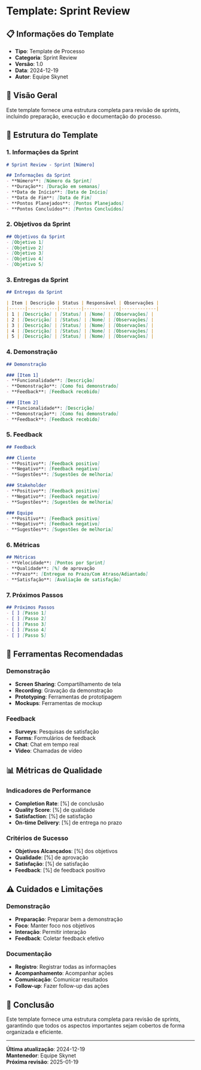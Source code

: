 # Template: Sprint Review

## 📋 **Informações do Template**
- **Tipo**: Template de Processo
- **Categoria**: Sprint Review
- **Versão**: 1.0
- **Data**: 2024-12-19
- **Autor**: Equipe Skynet

## 🎯 **Visão Geral**

Este template fornece uma estrutura completa para revisão de sprints, incluindo preparação, execução e documentação do processo.

## 📐 **Estrutura do Template**

### **1. Informações da Sprint**
```markdown
# Sprint Review - Sprint [Número]

## Informações da Sprint
- **Número**: [Número da Sprint]
- **Duração**: [Duração em semanas]
- **Data de Início**: [Data de Início]
- **Data de Fim**: [Data de Fim]
- **Pontos Planejados**: [Pontos Planejados]
- **Pontos Concluídos**: [Pontos Concluídos]
```

### **2. Objetivos da Sprint**
```markdown
## Objetivos da Sprint
- [Objetivo 1]
- [Objetivo 2]
- [Objetivo 3]
- [Objetivo 4]
- [Objetivo 5]
```

### **3. Entregas da Sprint**
```markdown
## Entregas da Sprint

| Item | Descrição | Status | Responsável | Observações |
|------|-----------|--------|-------------|-------------|
| 1 | [Descrição] | [Status] | [Nome] | [Observações] |
| 2 | [Descrição] | [Status] | [Nome] | [Observações] |
| 3 | [Descrição] | [Status] | [Nome] | [Observações] |
| 4 | [Descrição] | [Status] | [Nome] | [Observações] |
| 5 | [Descrição] | [Status] | [Nome] | [Observações] |
```

### **4. Demonstração**
```markdown
## Demonstração

### [Item 1]
- **Funcionalidade**: [Descrição]
- **Demonstração**: [Como foi demonstrado]
- **Feedback**: [Feedback recebido]

### [Item 2]
- **Funcionalidade**: [Descrição]
- **Demonstração**: [Como foi demonstrado]
- **Feedback**: [Feedback recebido]
```

### **5. Feedback**
```markdown
## Feedback

### Cliente
- **Positivo**: [Feedback positivo]
- **Negativo**: [Feedback negativo]
- **Sugestões**: [Sugestões de melhoria]

### Stakeholder
- **Positivo**: [Feedback positivo]
- **Negativo**: [Feedback negativo]
- **Sugestões**: [Sugestões de melhoria]

### Equipe
- **Positivo**: [Feedback positivo]
- **Negativo**: [Feedback negativo]
- **Sugestões**: [Sugestões de melhoria]
```

### **6. Métricas**
```markdown
## Métricas
- **Velocidade**: [Pontos por Sprint]
- **Qualidade**: [%] de aprovação
- **Prazo**: [Entregue no Prazo/Com Atraso/Adiantado]
- **Satisfação**: [Avaliação de satisfação]
```

### **7. Próximos Passos**
```markdown
## Próximos Passos
- [ ] [Passo 1]
- [ ] [Passo 2]
- [ ] [Passo 3]
- [ ] [Passo 4]
- [ ] [Passo 5]
```

## 🔧 **Ferramentas Recomendadas**

### **Demonstração**
- **Screen Sharing**: Compartilhamento de tela
- **Recording**: Gravação da demonstração
- **Prototyping**: Ferramentas de prototipagem
- **Mockups**: Ferramentas de mockup

### **Feedback**
- **Surveys**: Pesquisas de satisfação
- **Forms**: Formulários de feedback
- **Chat**: Chat em tempo real
- **Video**: Chamadas de vídeo

## 📊 **Métricas de Qualidade**

### **Indicadores de Performance**
- **Completion Rate**: [%] de conclusão
- **Quality Score**: [%] de qualidade
- **Satisfaction**: [%] de satisfação
- **On-time Delivery**: [%] de entrega no prazo

### **Critérios de Sucesso**
- **Objetivos Alcançados**: [%] dos objetivos
- **Qualidade**: [%] de aprovação
- **Satisfação**: [%] de satisfação
- **Feedback**: [%] de feedback positivo

## ⚠️ **Cuidados e Limitações**

### **Demonstração**
- **Preparação**: Preparar bem a demonstração
- **Foco**: Manter foco nos objetivos
- **Interação**: Permitir interação
- **Feedback**: Coletar feedback efetivo

### **Documentação**
- **Registro**: Registrar todas as informações
- **Acompanhamento**: Acompanhar ações
- **Comunicação**: Comunicar resultados
- **Follow-up**: Fazer follow-up das ações

## 🎯 **Conclusão**

Este template fornece uma estrutura completa para revisão de sprints, garantindo que todos os aspectos importantes sejam cobertos de forma organizada e eficiente.

---

**Última atualização**: 2024-12-19  
**Mantenedor**: Equipe Skynet  
**Próxima revisão**: 2025-01-19
